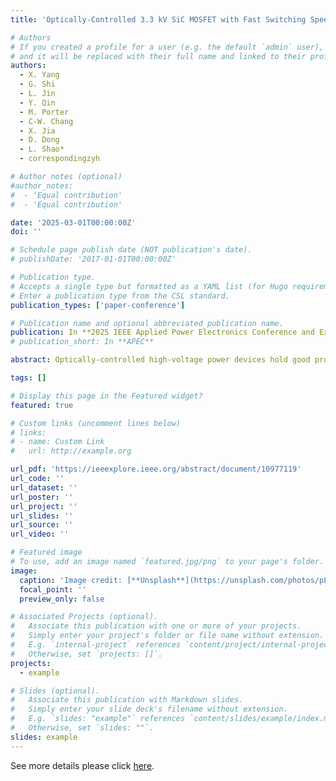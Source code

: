 ```yaml
---
title: 'Optically-Controlled 3.3 kV SiC MOSFET with Fast Switching Speed and Low Optical Power'

# Authors
# If you created a profile for a user (e.g. the default `admin` user), write the username (folder name) here
# and it will be replaced with their full name and linked to their profile.
authors:
  - X. Yang
  - G. Shi
  - L. Jin
  - Y. Qin
  - M. Porter
  - C-W. Chang
  - X. Jia
  - D. Dong
  - L. Shao*
  - correspondingzyh

# Author notes (optional)
#author_notes:
#  - 'Equal contribution'
#  - 'Equal contribution'

date: '2025-03-01T00:00:00Z'
doi: ''

# Schedule page publish date (NOT publication's date).
# publishDate: '2017-01-01T00:00:00Z'

# Publication type.
# Accepts a single type but formatted as a YAML list (for Hugo requirements).
# Enter a publication type from the CSL standard.
publication_types: ['paper-conference']

# Publication name and optional abbreviated publication name.
publication: In **2025 IEEE Applied Power Electronics Conference and Exposition (APEC)**, Mar. 2025
# publication_short: In **APEC**

abstract: Optically-controlled high-voltage power devices hold good promise for grid and renewable energy applications by providing superior electromagnetic interference (EMI) immunity and reduced switching delay. This paper proposed a novel optically-controlled gate driver architecture that applies complementary optical signals to two photodiodes (PDs) arranged in a totem-pole configuration. This configuration enables fast switching of power semiconductor devices using minimal optical power, as only low-power driver signals are optically modulated and device main current is not photogenerated. To validate this approach, we employ two InGaAs PDs to drive a 3.3 kV SiC MOSFET, the highest-voltage industrial unipolar device currently available. When each PD is illuminated by 21.7 mW optical power, the SiC MOSFET achieves hard-switching at 1500V/3A, with rise and fall times of 152 ns and 214 ns, respectively. These results set new records for switching voltage, speed, and power capacity-to-optical power ratio in optically-controlled unipolar power switches. This general optical driver design is also applicable to the future development of integrated optics for power electronics in diverse (ultra-) wide-bandgap semiconductors.

tags: []

# Display this page in the Featured widget?
featured: true

# Custom links (uncomment lines below)
# links:
# - name: Custom Link
#   url: http://example.org

url_pdf: 'https://ieeexplore.ieee.org/abstract/document/10977119'
url_code: ''
url_dataset: ''
url_poster: ''
url_project: ''
url_slides: ''
url_source: ''
url_video: ''

# Featured image
# To use, add an image named `featured.jpg/png` to your page's folder.
image:
  caption: 'Image credit: [**Unsplash**](https://unsplash.com/photos/pLCdAaMFLTE)'
  focal_point: ''
  preview_only: false

# Associated Projects (optional).
#   Associate this publication with one or more of your projects.
#   Simply enter your project's folder or file name without extension.
#   E.g. `internal-project` references `content/project/internal-project/index.md`.
#   Otherwise, set `projects: []`.
projects:
  - example

# Slides (optional).
#   Associate this publication with Markdown slides.
#   Simply enter your slide deck's filename without extension.
#   E.g. `slides: "example"` references `content/slides/example/index.md`.
#   Otherwise, set `slides: ""`.
slides: example
---
```


See more details please click [here](https://ieeexplore.ieee.org/abstract/document/10977119).

